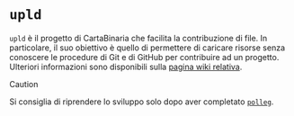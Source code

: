 # `upld`

`upld` è il progetto di CartaBinaria che facilita la contribuzione di file. In
particolare, il suo obiettivo è quello di permettere di caricare risorse senza
conoscere le procedure di Git e di GitHub per contribuire ad un progetto.
Ulteriori informazioni sono disponibili sulla [pagina wiki
relativa](https://cartabinaria.students.cs.unibo.it/wiki/progetti-ausiliari/upld/).

> [!CAUTION]
> Si consiglia di riprendere lo sviluppo solo dopo aver completato
> [`polleg`](https://github.com/cartabinaria/polleg).
